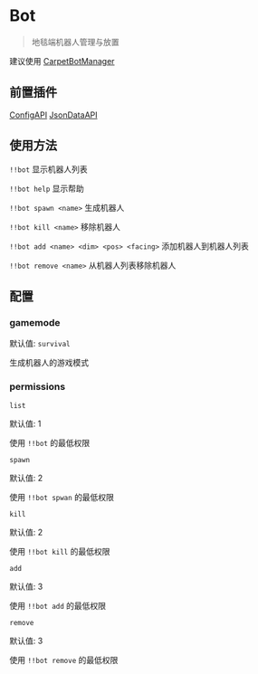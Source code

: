 # Bot

> 地毯端机器人管理与放置

建议使用 [CarpetBotManager](https://github.com/FAS-Server/CarpetBotManager)

## 前置插件

[ConfigAPI](https://github.com/zhang-anzhi/MCDReforgedPlugins/tree/master/ConfigAPI)
[JsonDataAPI](https://github.com/zhang-anzhi/MCDReforgedPlugins/tree/master/JsonDataAPI)

## 使用方法

`!!bot` 显示机器人列表

`!!bot help` 显示帮助

`!!bot spawn <name>` 生成机器人

`!!bot kill <name>` 移除机器人

`!!bot add <name> <dim> <pos> <facing>` 添加机器人到机器人列表

`!!bot remove <name>` 从机器人列表移除机器人

## 配置

### gamemode

默认值: `survival`

生成机器人的游戏模式

### permissions

`list`

默认值: 1

使用 `!!bot` 的最低权限

`spawn`

默认值: 2

使用 `!!bot spwan` 的最低权限

`kill`

默认值: 2

使用 `!!bot kill` 的最低权限

`add`

默认值: 3

使用 `!!bot add` 的最低权限

`remove`

默认值: 3

使用 `!!bot remove` 的最低权限
